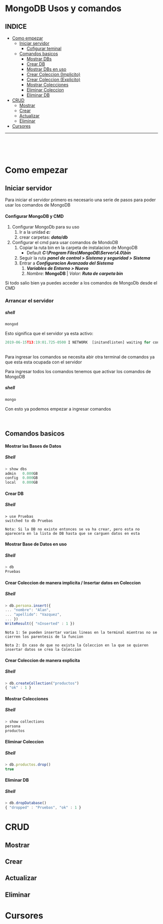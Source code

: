 MongoDB Usos y comandos
=======================
INDICE 
------
+ [Como empezar](#Como-empezar) 
    + [Iniciar servidor](#Iniciar-servidor)
        + [Cofigurar teminal](#Configurar-MongoDB-y-CMD)
    + [Comandos basicos](#Comandos-basicos)
        + [Mostrar DBs](#Mostrar-las-Bases-de-Datos)
        + [Crear DB](#Crear-DB)
        + [Mostrar DBs en uso](#Mostrar-Base-de-Datos-en-uso)
        + [Crear Coleccion (Implicito)](#Crear-coleccion-de-manera-implicita-/-Insertar-datos-en-Coleccion)
        + [Crear Coleccion (Explicito)](#Crear-coleccion-de-manera-explicita)
        + [Mostrar Colecciones](#Mostrar-Colecciones)
        + [Eliminar Coleccion](#Eliminar-coleccion)
        + [Eliminar DB](#Eliminar-DB)
+ [CRUD](#crud)
    + [Mostrar](#Mostrar)
    + [Crear](#Crear)
    + [Actualizar](#Actualizar)
    + [Eliminar](#Eliminar)
+ [Cursores](#Cursores) 
___
<br><br><br>

# Como empezar
## Iniciar servidor

Para iniciar el servidor primero es necesario una serie de pasos para poder usar los comandos de MongoDB

#### Configurar MongoDB y CMD
1. Configurar MongoDb para su uso 
    1. Ir a la unidad ***c:***
    1. crear carpetas: ***data/db***
1. Configurar el cmd para usar comandos de MondoDB
    1. Copiar la ruta bin en la carpeta de instalacion de MongoDB
        + Default ***C:\Program Files\MongoDB\Server\4.0\bin***
    1. Seguir la ruta ***panel de control > Sistema y seguridad > Sistema***
    1. Entrar a ***Configuracion Avanzada del Sistema***
        1. ***Variables de Entorno > Nuevo***
        1. *Nombre:* **MongoDB** | *Valor:* ***Ruta de carpeta bin***

Si todo salio bien ya puedes acceder a los comandos de MongoDb desde el CMD

### Arrancar el servidor
##### shell
```javascript
mongod
```
Esto significa que el servidor ya esta activo:
```javascript
2019-06-15T13:19:01.725-0500 I NETWORK  [initandlisten] waiting for connections on port 27017
```
<br>
Para ingresar los comandos se necesita abir otra terminal de comandos ya que esta esta ocupada con el servidor

Para ingresar todos los comandos tenemos que activar los comandos de MongoDB

##### shell
```javascript
mongo
```
Con esto ya podemos empezar a ingresar comandos

<br>

## Comandos basicos
#### Mostrar las Bases de Datos 
##### Shell
``` javascript
> show dbs
admin   0.000GB
config  0.000GB
local   0.000GB
```

#### Crear DB
##### Shell
```javasript
> use Pruebas
switched to db Pruebas
```
    Nota: Si la DB no existe entonces se va ha crear, pero esta no aparecera en la lista de DB hasta que se carguen datos en esta

#### Mostrar Base de Datos en uso
##### Shell
```javascript
> db
Pruebas
```

#### Crear Coleccion de manera implicita / Insertar datos en Coleccion
##### Shell
```javascript
> db.persona.insert({
... "nombre": "Alan",
... "apellido": "Vazquez",
... })
WriteResult({ "nInserted" : 1 }) 
```
    Nota 1: Se pueden insertar varias lineas en la terminal mientras no se cierren los parentesis de la funcion

    Nota 2: En caso de que no exista la Coleccion en la que se quieren insertar datos se crea la Coleccion

#### Crear Coleccion de manera explicita
##### Shell
```javascript
> db.createCollection("productos")
{ "ok" : 1 }
```

#### Mostrar Colecciones
##### Shell
```javascript
> show collections
persona
productos
```

#### Eliminar Coleccion
##### Shell
```javascript
> db.productos.drop()
true
```

#### Eliminar DB
##### Shell
```javascript
> db.dropDatabase()
{ "dropped" : "Pruebas", "ok" : 1 }
```


# CRUD

## Mostrar

## Crear 

## Actualizar

## Eliminar

# Cursores
